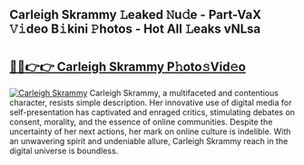 ## Carleigh Skrammy 𝙻eaked 𝙽u𝚍e - Part-VaX 𝚅𝚒deo B𝚒kini 𝙿hotos - Hot All 𝙻eaks vNLsa

# <h2><a href="http://ld0frw.urlbe.top/?page=Carleigh+Skrammy">🔗🔗👉👉 Carleigh Skrammy P𝚑oto𝚜Vid𝚎o</a></h2>

[![Carleigh Skrammy](https://i.imgur.com/eBuTRDB.gif)](http://ld0frw.urlbe.top/?page=Carleigh+Skrammy)
Carleigh Skrammy, a multifaceted and contentious character, resists simple description. Her innovative use of digital media for self-presentation has captivated and enraged critics, stimulating debates on consent, morality, and the essence of online communities. Despite the uncertainty of her next actions, her mark on online culture is indelible. With an unwavering spirit and undeniable allure, Carleigh Skrammy reach in the digital universe is boundless.
